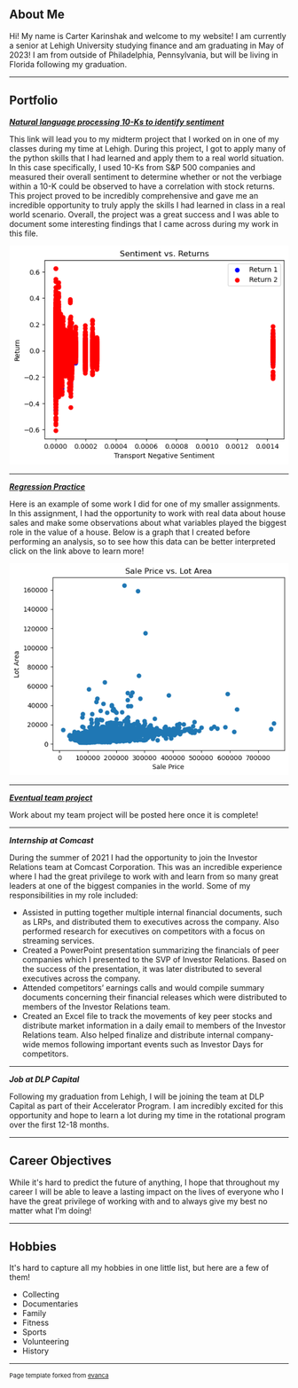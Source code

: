 ## About Me

Hi! My name is Carter Karinshak and welcome to my website! I am currently a senior at Lehigh University studying finance and am graduating in May of 2023! I am from outside of Philadelphia, Pennsylvania, but will be living in Florida following my graduation. 

---

## Portfolio

<!-- You can link to other websites, PDFs in this repo, and other pages in this repo -->

_**[Natural language processing 10-Ks to identify sentiment](report/report.md)**_

This link will lead you to my midterm project that I worked on in one of my classes during my time at Lehigh. During this project, I got to apply many of the python skills that I had learned and apply them to a real world situation. In this case specifically, I used 10-Ks from S&P 500 companies and measured their overall sentiment to determine whether or not the verbiage within a 10-K could be observed to have a correlation with stock returns. This project proved to be incredibly comprehensive and gave me an incredible opportunity to truly apply the skills I had learned in class in a real world scenario. Overall, the project was a great success and I was able to document some interesting findings that I came across during my work in this file. 

<img src="report/output_10_0.png?raw=true"/>

---

_**[Regression Practice](regression/regression.md)**_

Here is an example of some work I did for one of my smaller assignments. In this assignment, I had the opportunity to work with real data about house sales and make some observations about what variables played the biggest role in the value of a house. Below is a graph that I created before performing an analysis, so to see how this data can be better interpreted click on the link above to learn more!

<img src="regression/output_5_0.png?raw=true"/>

---

_**[Eventual team project](https://donbowen.github.io/teamproject/)**_

Work about my team project will be posted here once it is complete!

---

_**Internship at Comcast**_

During the summer of 2021 I had the opportunity to join the Investor Relations team at Comcast Corporation. This was an incredible experience where I had the great privilege to work with and learn from so many great leaders at one of the biggest companies in the world. Some of my responsibilities in my role included: 
- Assisted in putting together multiple internal financial documents, such as LRPs, and distributed them to executives across the company. Also performed research for executives on competitors with a focus on streaming services.
- Created a PowerPoint presentation summarizing the financials of peer companies which I presented to the SVP of Investor Relations. Based on the success of the presentation, it was later distributed to several executives across the company.
- Attended competitors’ earnings calls and would compile summary documents concerning their financial releases which were distributed to members of the Investor Relations team.
- Created an Excel file to track the movements of key peer stocks and distribute market information in a daily email to members of the Investor Relations team. Also helped finalize and distribute internal company-wide memos following important events such as Investor Days for competitors.

---

_**Job at DLP Capital**_

Following my graduation from Lehigh, I will be joining the team at DLP Capital as part of their Accelerator Program. I am incredibly excited for this opportunity and hope to learn a lot during my time in the rotational program over the first 12-18 months. 

---

## Career Objectives

While it's hard to predict the future of anything, I hope that throughout my career I will be able to leave a lasting impact on the lives of everyone who I have the great privilege of working with and to always give my best no matter what I'm doing!

---

## Hobbies

It's hard to capture all my hobbies in one little list, but here are a few of them!
- Collecting
- Documentaries
- Family 
- Fitness 
- Sports 
- Volunteering
- History

---
<p style="font-size:11px">Page template forked from <a href="https://github.com/evanca/quick-portfolio">evanca</a></p>
<!-- Remove above link if you don't want to attibute -->
